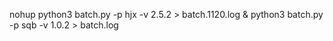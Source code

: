 nohup python3 batch.py -p hjx -v 2.5.2 > batch.1120.log &
python3 batch.py -p sqb -v 1.0.2 > batch.log
